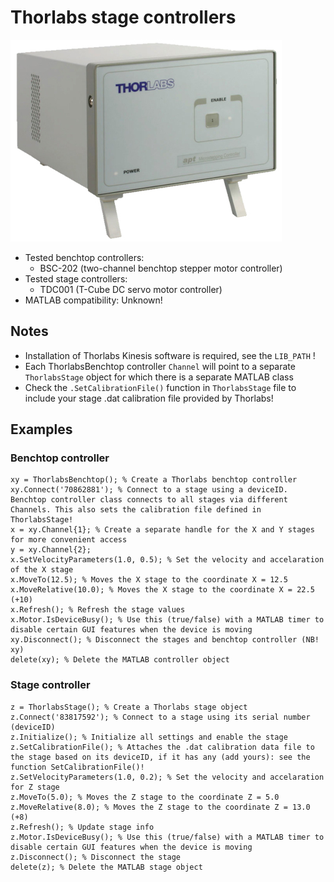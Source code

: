 # Thorlabs stage controllers

![](Thorlabs_Benchtop_Controller.jpg)

- Tested benchtop controllers:
  - BSC-202 (two-channel benchtop stepper motor controller)
- Tested stage controllers:
  - TDC001 (T-Cube DC servo motor controller)
- MATLAB compatibility: Unknown!

## Notes

- Installation of Thorlabs Kinesis software is required, see the `LIB_PATH` !
- Each ThorlabsBenchtop controller `Channel` will point to a separate `ThorlabsStage` object for which there is a separate MATLAB class
- Check the `.SetCalibrationFile()` function in `ThorlabsStage` file to include your stage .dat calibration file provided by Thorlabs!

## Examples

### Benchtop controller

```
xy = ThorlabsBenchtop(); % Create a Thorlabs benchtop controller
xy.Connect('70862881'); % Connect to a stage using a deviceID. Benchtop controller class connects to all stages via different Channels. This also sets the calibration file defined in ThorlabsStage!
x = xy.Channel{1}; % Create a separate handle for the X and Y stages for more convenient access
y = xy.Channel{2};
x.SetVelocityParameters(1.0, 0.5); % Set the velocity and accelaration of the X stage
x.MoveTo(12.5); % Moves the X stage to the coordinate X = 12.5
x.MoveRelative(10.0); % Moves the X stage to the coordinate X = 22.5 (+10)
x.Refresh(); % Refresh the stage values
x.Motor.IsDeviceBusy(); % Use this (true/false) with a MATLAB timer to disable certain GUI features when the device is moving
xy.Disconnect(); % Disconnect the stages and benchtop controller (NB! xy)
delete(xy); % Delete the MATLAB controller object
```

### Stage controller

```
z = ThorlabsStage(); % Create a Thorlabs stage object
z.Connect('83817592'); % Connect to a stage using its serial number (deviceID)
z.Initialize(); % Initialize all settings and enable the stage
z.SetCalibrationFile(); % Attaches the .dat calibration data file to the stage based on its deviceID, if it has any (add yours): see the function SetCalibrationFile()!
z.SetVelocityParameters(1.0, 0.2); % Set the velocity and accelaration for Z stage
z.MoveTo(5.0); % Moves the Z stage to the coordinate Z = 5.0
z.MoveRelative(8.0); % Moves the Z stage to the coordinate Z = 13.0 (+8)
z.Refresh(); % Update stage info
z.Motor.IsDeviceBusy(); % Use this (true/false) with a MATLAB timer to disable certain GUI features when the device is moving
z.Disconnect(); % Disconnect the stage
delete(z); % Delete the MATLAB stage object
```
